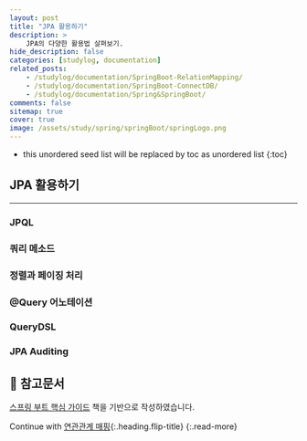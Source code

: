 ```yaml
---
layout: post
title: "JPA 활용하기"
description: >
    JPA의 다양한 활용법 살펴보기.
hide_description: false
categories: [studylog, documentation]
related_posts: 
    - /studylog/documentation/SpringBoot-RelationMapping/
    - /studylog/documentation/SpringBoot-ConnectDB/
    - /studylog/documentation/Spring&SpringBoot/
comments: false
sitemap: true
cover: true
image: /assets/study/spring/springBoot/springLogo.png
---
```


* this unordered seed list will be replaced by toc as unordered list 
{:toc}

## JPA 활용하기
<hr>

### JPQL
### 쿼리 메소드 
### 정렬과 페이징 처리
### @Query 어노테이션
### QueryDSL 
### JPA Auditing

###

## 📄 참고문서
<a href="https://www.aladin.co.kr/shop/wproduct.aspx?ItemId=296591989">스프링 부트 핵심 가이드</a> 책을 기반으로 작성하였습니다.

Continue with [연관관계 매핑](2024-05-25-SpringBoot-RelationMapping.md){:.heading.flip-title}
{:.read-more} 